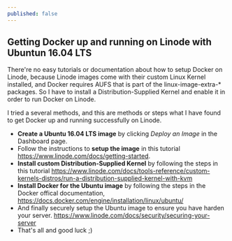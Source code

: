 ```yaml
---
published: false
---
```

## Getting Docker up and running on Linode with Ubuntun 16.04 LTS

There're no easy tutorials or documentation about how to setup Docker on Linode, because Linode images come with their custom Linux Kernel installed, and Docker requires AUFS that is part of the linux-image-extra-* packages. So I have to install a Distribution-Supplied Kernel and enable it in order to run Docker on Linode. 

I tried a several methods, and this are methods or steps what I have found to get Docker up and running successfully on Linode.

- **Create a Ubuntu 16.04 LTS image** by clicking *Deploy an Image* in the Dashboard page.
- Follow the instructions to **setup the image** in this tutorial https://www.linode.com/docs/getting-started.
- **Install custom Distribution-Supplied Kernel** by following the steps in this tutorial https://www.linode.com/docs/tools-reference/custom-kernels-distros/run-a-distribution-supplied-kernel-with-kvm
- **Install Docker for the Ubuntu image** by following the steps in the Docker offical documentation, https://docs.docker.com/engine/installation/linux/ubuntu/
- And finally securely setup the Ubuntu image to ensure you have harden your server. https://www.linode.com/docs/security/securing-your-server
- That's all and good luck ;)






